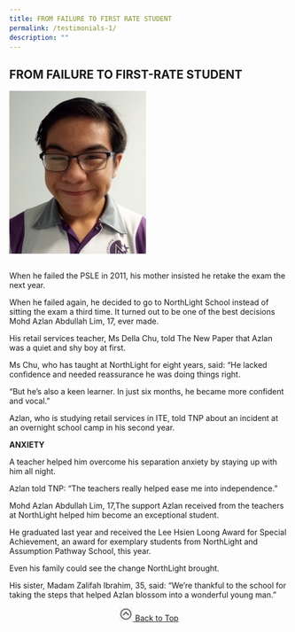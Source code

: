 ```yaml
---
title: FROM FAILURE TO FIRST RATE STUDENT
permalink: /testimonials-1/
description: ""
---
```

## FROM FAILURE TO FIRST-RATE STUDENT

<img src="/images/Mohd Azlan Abdullah Lim.jpg" style="width:49%" align=left>
<br clear="left"><br>

When he failed the PSLE in 2011, his mother insisted he retake the exam the next year.

When he failed again, he decided to go to NorthLight School instead of sitting the exam a third time. It turned out to be one of the best decisions Mohd Azlan Abdullah Lim, 17, ever made.

His retail services teacher, Ms Della Chu, told The New Paper that Azlan was a quiet and shy boy at first.

Ms Chu, who has taught at NorthLight for eight years, said: “He lacked confidence and needed reassurance he was doing things right.

“But he’s also a keen learner. In just six months, he became more confident and vocal.”

Azlan, who is studying retail services in ITE, told TNP about an incident at an overnight school camp in his second year.

**ANXIETY**

A teacher helped him overcome his separation anxiety by staying up with him all night.

Azlan told TNP: “The teachers really helped ease me into independence.”

Mohd Azlan Abdullah Lim, 17,The support Azlan received from the teachers at NorthLight helped him become an exceptional student.

He graduated last year and received the Lee Hsien Loong Award for Special Achievement, an award for exemplary students from NorthLight and Assumption Pathway School, this year.

Even his family could see the change NorthLight brought.

His sister, Madam Zalifah Ibrahim, 35, said: “We’re thankful to the school for taking the steps that helped Azlan blossom into a wonderful young man.”

<p align="center"><a href="#"><img src="/images/arrow-up.jpg" style="width:25px; display:inline"/> Back to Top </a> </p>